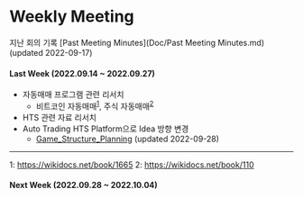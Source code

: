 # Weekly Meeting

지난 회의 기록
[Past Meeting Minutes](Doc/Past Meeting Minutes.md) (updated 2022-09-17)

#### Last Week (2022.09.14 ~ 2022.09.27)

- 자동매매 프로그램 관련 리서치
  - 비트코인 자동매매<sup>[1](#footnote_1)</sup>, 주식 자동매매<sup>[2](#footnote_2)</sup>
- HTS 관련 자료 리서치
- Auto Trading HTS Platform으로 Idea 방향 변경
  - [Game_Structure_Planning](Doc/Game_Structure_Planning.md) (updated 2022-09-28)

---

<a name="footnote_1">1</a>: https://wikidocs.net/book/1665
<a name="footnote_2">2</a>: https://wikidocs.net/book/110


#### Next Week (2022.09.28 ~ 2022.10.04)

